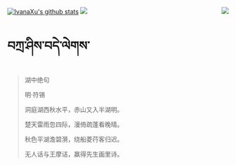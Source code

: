[![IvanaXu's github stats](https://github-readme-stats.vercel.app/api?username=IvanaXu&show_icons=true&theme=vue-dark)](https://github.com/anuraghazra/github-readme-stats)
<img align="right" src="https://github-readme-stats.vercel.app/api/top-langs/?username=IvanaXu&langs_count=8&theme=graywhite" />
<img src="https://github-readme-stats.vercel.app/api/wakatime?username=IvanaXu&layout=compact&langs_count=8&theme=vue-dark&custom_title=Programming~Times/SinceJul.29.2021" />
# བཀྲ་ཤིས་བདེ་ལེགས་
> 湖中绝句
>
> 明·符锡
>
> 洞庭湖西秋水平，赤山又入半湖明。
> 
> 楚天雷雨忽四际，漫倚疏蓬看晚晴。
> 
> 秋色平湖澹碧漪，绕船菱荇客归迟。
> 
> 无人话与王摩诘，羸得先生画里诗。